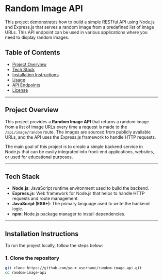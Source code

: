 # Random Image API

This project demonstrates how to build a simple RESTful API using Node.js and Express.js that serves a random image from a predefined list of image URLs. This API endpoint can be used in various applications where you need to display random images.

## Table of Contents
- [Project Overview](#project-overview)
- [Tech Stack](#tech-stack)
- [Installation Instructions](#installation-instructions)
- [Usage](#usage)
- [API Endpoints](#api-endpoints)
- [License](#license)

---

## Project Overview

This project provides a **Random Image API** that returns a random image from a list of image URLs every time a request is made to the `/api/image/random` route. The images are sourced from publicly available URLs, and the API uses the Express.js framework to handle HTTP requests.

The main goal of this project is to create a simple backend service in Node.js that can be easily integrated into front-end applications, websites, or used for educational purposes.

---

## Tech Stack

- **Node.js**: JavaScript runtime environment used to build the backend.
- **Express.js**: Web framework for Node.js that helps to handle HTTP requests and route management.
- **JavaScript (ES6+)**: The primary language used to write the backend logic.
- **npm**: Node.js package manager to install dependencies.

---

## Installation Instructions

To run the project locally, follow the steps below:

### 1. Clone the repository

```bash
git clone https://github.com/your-username/random-image-api.git
cd random-image-api
